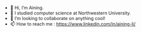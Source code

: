 - 👋 Hi, I’m Aining.
- 🌱 I studied computer science at Northwestern University.
- 💞️ I’m looking to collaborate on anything cool!
- 📫 How to reach me : https://www.linkedin.com/in/aining-li/

<!---
Annie-LAN/Annie-LAN is a ✨ special ✨ repository because its `README.md` (this file) appears on your GitHub profile.
You can click the Preview link to take a look at your changes.
--->
